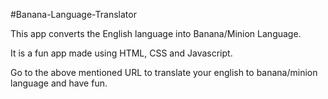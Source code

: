 #Banana-Language-Translator

This app converts the English language into Banana/Minion Language.

It is a fun app made using HTML, CSS and Javascript.

Go to the above mentioned URL to translate your english to banana/minion language and have fun.
